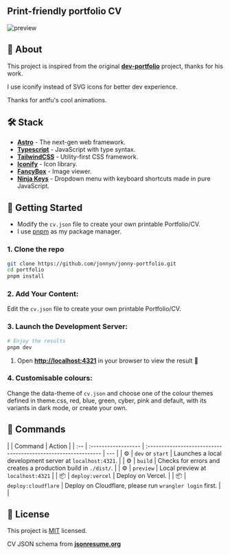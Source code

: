 ## Print-friendly portfolio CV

![preview](https://github.com/user-attachments/assets/44c47034-06e4-412a-b9dd-014593b32215)

## 📄 About

This project is inspired from the original [**dev-portfolio**](https://github.com/Smilesharks/dev-portfolio) project, thanks for his work.

I use iconify instead of SVG icons for better dev experience.

Thanks for antfu's cool animations.

## 🛠️ Stack

- [**Astro**](https://astro.build/) - The next-gen web framework.
- [**Typescript**](https://www.typescriptlang.org/) - JavaScript with type syntax.
- [**TailwindCSS**](https://tailwindcss.com/) - Utility-first CSS framework.
- [**Iconify**](https://iconify.design/) - Icon library.
- [**FancyBox**](https://fancyapps.com/fancybox/3/) - Image viewer.
- [**Ninja Keys**](https://github.com/ssleptsov/ninja-keys) - Dropdown menu with keyboard shortcuts made in pure JavaScript.

## 🚀 Getting Started

- Modify the `cv.json` file to create your own printable Portfolio/CV.
- I use [pnpm](https://pnpm.io/installation) as my package manager.

### 1. Clone the repo

```bash
git clone https://github.com/jonnyn/jonny-portfolio.git
cd portfolio
pnpm install
```

### 2. Add Your Content:

Edit the `cv.json` file to create your own printable Portfolio/CV.

### 3. Launch the Development Server:

```bash
# Enjoy the results
pnpm dev
```

1. Open [**http://localhost:4321**](http://localhost:4321/) in your browser to view the result 🚀

### 4. Customisable colours:

Change the data-theme of `cv.json` and choose one of the colour themes defined in theme.css, red, blue, green, cyber, pink and default, with its variants in dark mode, or create your own.

## 🧞 Commands

|     | Command             | Action                                                         |
| :-- | :------------------ | :------------------------------------------------------------- | --- |
| ⚙️  | `dev` or `start`    | Launches a local development server at `localhost:4321`.       |
| ⚙️  | `build`             | Checks for errors and creates a production build in `./dist/`. |
| ⚙️  | `preview`           | Local preview at `localhost:4321`                              |
| 📦  | `deploy:vercel`     | Deploy on Vercel.                                              |
| 📦  | `deploy:cloudflare` | Deploy on Cloudflare, please run `wrangler login` first.       |     |

## 📝 License

This project is [MIT](./LICENSE) licensed.

CV JSON schema from [**jsonresume.org**](https://jsonresume.org/schema/)
